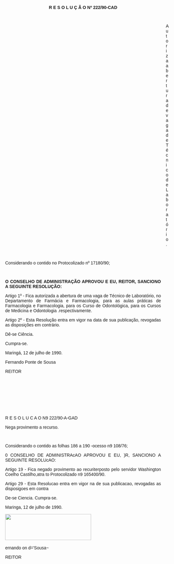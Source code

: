 <BODY>

<B><FONT FACE="Arial"><P ALIGN="CENTER">R E S O L U &Ccedil; &Atilde; O Nº 222/90-CAD</P>
</B><U><P ALIGN="JUSTIFY"></P>
</U><P ALIGN="JUSTIFY">&nbsp;</P><DIR>
<DIR>
<DIR>
<DIR>
<DIR>
<DIR>
<DIR>
<DIR>
<DIR>
<DIR>
<DIR>
<DIR>
<DIR>

<P ALIGN="JUSTIFY">Autoriza abertura de vaga de T&eacute;cnico de Laborat&oacute;rio.</P>
<P ALIGN="JUSTIFY"></P>
<P ALIGN="JUSTIFY">&nbsp;</P></DIR>
</DIR>
</DIR>
</DIR>
</DIR>
</DIR>
</DIR>
</DIR>
</DIR>
</DIR>
</DIR>
</DIR>
</DIR>

<P ALIGN="JUSTIFY">Considerando o contido no Protocolizado nº 17180/90;</P>
<P ALIGN="JUSTIFY"></P>
<P ALIGN="JUSTIFY">&nbsp;</P>
<B><P ALIGN="JUSTIFY">O CONSELHO DE ADMINISTRA&Ccedil;&Atilde;O APROVOU E EU, REITOR, SANCIONO A SEGUINTE RESOLU&Ccedil;&Atilde;O:</P>
</B><P ALIGN="JUSTIFY"></P>
<P ALIGN="JUSTIFY">Artigo 1º - Fica autorizada a abertura de uma vaga de  T&eacute;cnico de Laborat&oacute;rio, no Departamento de Farm&aacute;cia e Farmacologia, para as aulas pr&aacute;ticas de Farmacologia e Farmacologia, para os Curso de  Odontol&oacute;gica, para os Cursos de Medicina e Odontologia .respectivamente.</P>
<P ALIGN="JUSTIFY">Artigo 2º - Esta Resolu&ccedil;&atilde;o entra em vigor na data de  sua publica&ccedil;&atilde;o, revogadas as disposi&ccedil;&otilde;es em contr&aacute;rio.</P>
<P ALIGN="JUSTIFY">D&ecirc;-se Ci&ecirc;ncia. </P>
<P ALIGN="JUSTIFY">Cumpra-se.</P>
<P ALIGN="JUSTIFY"></P>
<P ALIGN="JUSTIFY">Maring&aacute;, 12 de julho de 1990.</P>
<P ALIGN="JUSTIFY"></P>
<P ALIGN="JUSTIFY">Fernando Ponte de Sousa</P>
<P ALIGN="JUSTIFY">REITOR</P>
<P ALIGN="JUSTIFY"></P>
<P ALIGN="JUSTIFY">&nbsp;</P>
<P ALIGN="JUSTIFY">&nbsp;</P>
<P ALIGN="JUSTIFY">&nbsp;</P>
<P ALIGN="JUSTIFY">&nbsp;</P>
<P ALIGN="JUSTIFY">R E S O L U C A O N9 222/90-A-GAD</P>
<P ALIGN="JUSTIFY">Nega provimento a recurso.</P>
<P ALIGN="JUSTIFY"></P>
<P ALIGN="JUSTIFY">&nbsp;</P>
<P ALIGN="JUSTIFY">Considerando o contido as folhas 186 a 190 -ocesso n9 108/76;</P>
<P ALIGN="JUSTIFY"></P>
<P ALIGN="JUSTIFY">0 CONSELHO DE ADMINISTRAcAO APROVOU E&#9;EU, )R, SANCIONO A SEGUINTE RESOLUcAO:</P>
<P ALIGN="JUSTIFY"></P>
<P ALIGN="JUSTIFY">Artigo 19 - Fica negado provimento ao recuriterposto pelo servidor Washington Coelho Castilho,atra to Protocolizado n9 165400/90.</P>
<P ALIGN="JUSTIFY">Artigo 29 - Esta Resolucao entra em vigor na de sua publicacao, revogadas as disposigoes em contra</P>
<P ALIGN="JUSTIFY"></P>
<P ALIGN="JUSTIFY">De-se Ciencia. Cumpra-se.</P>
<P ALIGN="JUSTIFY">Maringa, 12 de julho de 1990.</P>
<P ALIGN="JUSTIFY"><IMG SRC="Image41.gif" WIDTH=278 HEIGHT=84>&nbsp;</P>
<P ALIGN="JUSTIFY">ernando on&#9;d='Sousa~</P>
<P ALIGN="JUSTIFY">REITOR</P>
<P ALIGN="JUSTIFY"></P></FONT></BODY>

